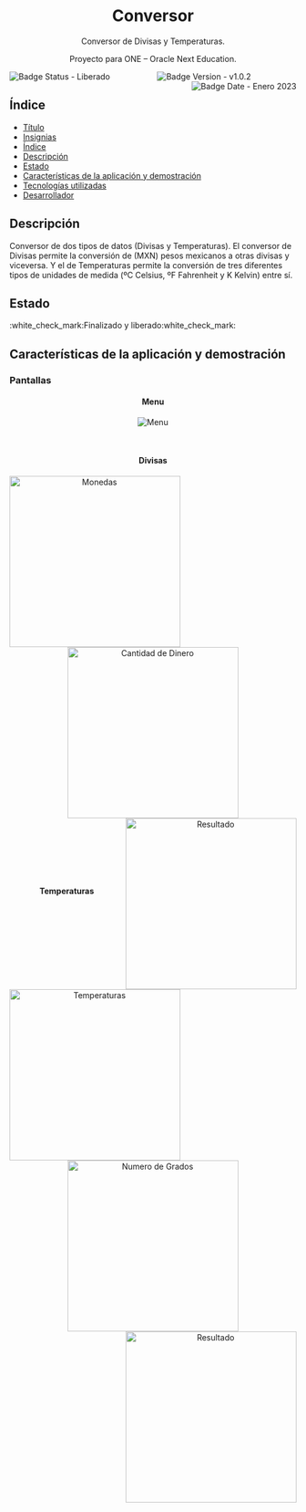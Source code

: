 <div align="center">
    <h1>Conversor</h1>
    <p>Conversor de Divisas y Temperaturas.</p>
    <p>Proyecto para ONE – Oracle Next Education.</p>
</div>

<p align="center">
    <img align="left" src="https://i.imgur.com/SuRyfAK.png" title="Badge Status - Liberado" />
    <img src="https://i.imgur.com/YONeJQW.png" title="Badge Version - v1.0.2" />
    <img align="right" src="https://i.imgur.com/1zsoueg.png" title="Badge Date - Enero 2023" />
</p>

<h2>Índice</h2>
<ul>
    <li>
        <a href="#titulo">Título</a>
    </li>
    <li>
        <a href="#insignias">Insignias</a>
    </li>
    <li>
        <a href="#indice">Índice</a>
    </li>
    <li>
        <a href="#descripcion">Descripción</a>
    </li>
    <li>
        <a href="#estado">Estado</a>
    </li>
    <li>
        <a href="#características-de-la-aplicacion-y-demostracion">Características de la aplicación y demostración</a>
    </li>
    <li>
        <a href="#tecnologias-utilizadas">Tecnologías utilizadas</a>
    </li>
    <li>
        <a href="#desarollador">Desarrollador</a>
    </li>
</ul>

<h2>Descripción</h2>
<p>
    Conversor de dos tipos de datos (Divisas y Temperaturas).
    El conversor de Divisas permite la conversión de (MXN) pesos mexicanos a otras divisas y viceversa.
    Y el de Temperaturas permite la conversión de tres diferentes tipos de unidades de medida (ºC Celsius, ºF Fahrenheit y K Kelvin) entre sí.
</p>

<h2>Estado</h2>
<p>:white_check_mark:Finalizado y liberado:white_check_mark:</p>

<h2>Características de la aplicación y demostración</h2>

<h3>Pantallas</h3>

<h4 align="center">Menu</h4>
<p align="center"><img src="https://i.imgur.com/fRbLGFD.png" title="Menu" /></p>

</br>

<h4 align="center">Divisas</h4>
<p align="center">
    <img align="left" src="https://i.imgur.com/DIwcEZ4.png" title="Monedas" width="300px" />
    <img src="https://i.imgur.com/O0tlnjG.png" title="Cantidad de Dinero" width="300px" />
    <img align="right" src="https://i.imgur.com/bOiBvFU.png" title="Resultado" width="300px" />
</p>

</br>
</br>
</br>
</br>
</br>

<h4 align="center">Temperaturas</h4>
<p align="center">
    <img align="left" src="https://i.imgur.com/fgqueT2.png" title="Temperaturas" width="300px" />
    <img src="https://i.imgur.com/PZItluC.png" title="Numero de Grados" width="300px" />
    <img align="right" src="https://i.imgur.com/gsLAFpA.png" title="Resultado" width="300px" />
</p>

